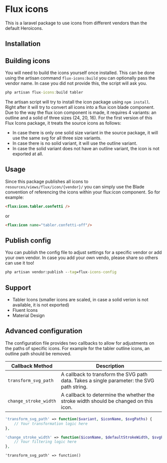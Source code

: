 # Flux icons

This is a laravel package to use icons from different vendors than the default Heroicons.

## Installation


## Building icons

You will need to build the icons yourself once installed. This can be done using the artisan command `flux-icons:build` you can optionally pass the vendor name. In case you did not provide this, the script will ask you.

```cmd
php artisan flux-icons:build tabler
```

The artisan script will try to install the icon package using `npm install`. Right after it will try to convert all icons into a flux icon blade component. 
Due to the way the flux icon component is made, it requires 4 variants: an outline and a solid of three sizes (24, 20, 16). 
For the first version of this Flux Icons package, it treats the source icons as follows:
- In case there is only one solid size variant in the source package, it will use the same svg for all three size variants. 
- In case there is no solid variant, it will use the outline variant. 
- In case the solid variant does not have an outline variant, the icon is not exported at all.


## Usage

Since this package publishes all icons to `resources/views/flux/icon/{vendor}/` you can simply use the Blade convention of referencing the icons within your flux:icon component. So for example:

```html
<flux:icon.tabler.confetti />
```

or

```html
<flux:icon name="tabler.confetti-off"/>
```

## Publish config

You can publish the config file to adjust settings for a specific vendor or add your own vendor. In case you add your own vendo, please share so others can use it too!

```cmd
php artisan vendor:publish --tag=flux-icons-config
```

## Support

- Tabler Icons (smaller icons are scaled, in case a solid verion is not available, it is not exported)
- Fluent Icons
- Material Design

## Advanced configuration

The configuration file provides two callbacks to allow for adjustments on the paths of specific icons.
For example for the tabler outline icons, an outline path should be removed.

| Callback Method         | Description                                                                 |
|-------------------------|-----------------------------------------------------------------------------|
| `transform_svg_path`    | A callback to transform the SVG path data. Takes a single parameter: the SVG path string. |
| `change_stroke_width`   | A callback to determine the whether the stroke width should be changed on this icon. |

```php
'transform_svg_path' => function($variant, $iconName, $svgPaths) {
    // Your transformation logic here
},

'change_stroke_width' => function($iconName, $defaultStrokeWidth, $svgPaths) {
    // Your filtering logic here
},
```

```
'transform_svg_path' => function()

```